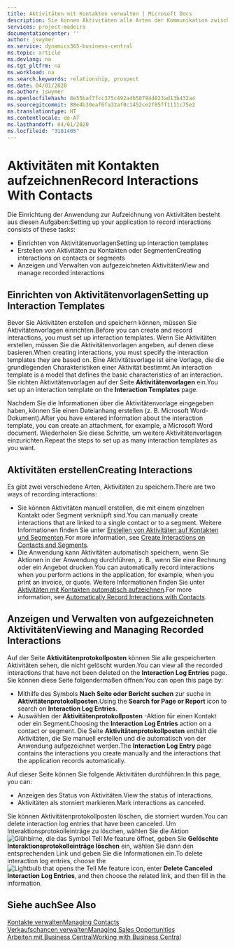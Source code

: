 ```yaml
---
title: Aktivitäten mit Kontakten verwalten | Microsoft Docs
description: Sie können Aktivitäten alle Arten der Kommunikation zwischen Ihrem Unternehmen und Ihren Kontakten aufzeichnen, uum Beispiel Briefe, Fax, E-Mail, Telefon, Besprechungen usw.
services: project-madeira
documentationcenter: ''
author: jswymer
ms.service: dynamics365-business-central
ms.topic: article
ms.devlang: na
ms.tgt_pltfrm: na
ms.workload: na
ms.search.keywords: relationship, prospect
ms.date: 04/01/2020
ms.author: jswymer
ms.openlocfilehash: 8e55baf7fcc375c492a4b50794d823ad13b432a4
ms.sourcegitcommit: 88e4b30eaf6fa32af0c1452ce2f85ff1111c75e2
ms.translationtype: HT
ms.contentlocale: de-AT
ms.lasthandoff: 04/01/2020
ms.locfileid: "3181405"
---
```

# <a name="record-interactions-with-contacts"></a><span data-ttu-id="16782-103">Aktivitäten mit Kontakten aufzeichnen</span><span class="sxs-lookup"><span data-stu-id="16782-103">Record Interactions With Contacts</span></span>
<span data-ttu-id="16782-104">Die Einrichtung der Anwendung zur Aufzeichnung von Aktivitäten besteht aus diesen Aufgaben:</span><span class="sxs-lookup"><span data-stu-id="16782-104">Setting up your application to record interactions consists of these tasks:</span></span>

* <span data-ttu-id="16782-105">Einrichten von Aktivitätenvorlagen</span><span class="sxs-lookup"><span data-stu-id="16782-105">Setting up interaction templates</span></span>  
* <span data-ttu-id="16782-106">Erstellen von Aktivitäten zu Kontakten oder Segmenten</span><span class="sxs-lookup"><span data-stu-id="16782-106">Creating interactions on contacts or segments</span></span>  
* <span data-ttu-id="16782-107">Anzeigen und Verwalten von aufgezeichneten Aktivitäten</span><span class="sxs-lookup"><span data-stu-id="16782-107">View and manage recorded interactions</span></span>  

##  <a name="setting-up-interaction-templates"></a><span data-ttu-id="16782-108">Einrichten von Aktivitätenvorlagen</span><span class="sxs-lookup"><span data-stu-id="16782-108">Setting up Interaction Templates</span></span>
<span data-ttu-id="16782-109">Bevor Sie Aktivitäten erstellen und speichern können, müssen Sie Aktivitätenvorlagen einrichten.</span><span class="sxs-lookup"><span data-stu-id="16782-109">Before you can create and record interactions, you must set up interaction templates.</span></span> <span data-ttu-id="16782-110">Wenn Sie Aktivitäten erstellen, müssen Sie die Aktivitätenvorlagen angeben, auf denen diese basieren.</span><span class="sxs-lookup"><span data-stu-id="16782-110">When creating interactions, you must specify the interaction templates they are based on.</span></span> <span data-ttu-id="16782-111">Eine Aktivitätsvorlage ist eine Vorlage, die die grundlegenden Charakteristiken einer Aktivität bestimmt.</span><span class="sxs-lookup"><span data-stu-id="16782-111">An interaction template is a model that defines the basic characteristics of an interaction.</span></span>
<span data-ttu-id="16782-112">Sie richten Aktivitätenvorlagen auf der Seite **Aktivitätenvorlagen** ein.</span><span class="sxs-lookup"><span data-stu-id="16782-112">You set up an interaction template on the **Interaction Templates** page.</span></span>

<span data-ttu-id="16782-113">Nachdem Sie die Informationen über die Aktivitätenvorlage eingegeben haben, können Sie einen Dateianhang erstellen (z. B. Microsoft Word-Dokument).</span><span class="sxs-lookup"><span data-stu-id="16782-113">After you have entered information about the interaction template, you can create an attachment, for example, a Microsoft Word document.</span></span> <span data-ttu-id="16782-114">Wiederholen Sie diese Schritte, um weitere Aktivitätenvorlagen einzurichten.</span><span class="sxs-lookup"><span data-stu-id="16782-114">Repeat the steps to set up as many interaction templates as you want.</span></span>  

## <a name="creating-interactions"></a><span data-ttu-id="16782-115">Aktivitäten erstellen</span><span class="sxs-lookup"><span data-stu-id="16782-115">Creating Interactions</span></span>
<span data-ttu-id="16782-116">Es gibt zwei verschiedene Arten, Aktivitäten zu speichern.</span><span class="sxs-lookup"><span data-stu-id="16782-116">There are two ways of recording interactions:</span></span>

* <span data-ttu-id="16782-117">Sie können Aktivitäten manuell erstellen, die mit einem einzelnen Kontakt oder Segment verknüpft sind.</span><span class="sxs-lookup"><span data-stu-id="16782-117">You can manually create interactions that are linked to a single contact or to a segment.</span></span> <span data-ttu-id="16782-118">Weitere Informationen finden Sie unter [Erstellen von Aktivitäten auf Kontakten und Segmenten](marketing-how-create-interactions.md).</span><span class="sxs-lookup"><span data-stu-id="16782-118">For more information, see [Create Interactions on Contacts and Segments](marketing-how-create-interactions.md).</span></span>  
* <span data-ttu-id="16782-119">Die Anwendung kann Aktivitäten automatisch speichern, wenn Sie Aktionen in der Anwendung durchführen, z. B., wenn Sie eine Rechnung oder ein Angebot drucken.</span><span class="sxs-lookup"><span data-stu-id="16782-119">You can automatically record interactions when you perform actions in the application, for example, when you print an invoice, or quote.</span></span> <span data-ttu-id="16782-120">Weitere Informationen finden Sie unter [Aktivitäten mit Kontakten automatisch aufzeichnen](marketing-auto-record-interactions.md).</span><span class="sxs-lookup"><span data-stu-id="16782-120">For more information, see [Automatically Record Interactions with Contacts](marketing-auto-record-interactions.md).</span></span>

## <a name="viewing-and-managing-recorded-interactions"></a><span data-ttu-id="16782-121">Anzeigen und Verwalten von aufgezeichneten Aktivitäten</span><span class="sxs-lookup"><span data-stu-id="16782-121">Viewing and Managing Recorded Interactions</span></span>
<span data-ttu-id="16782-122">Auf der Seite **Aktivitätenprotokollposten** können Sie alle gespeicherten Aktivitäten sehen, die nicht gelöscht wurden.</span><span class="sxs-lookup"><span data-stu-id="16782-122">You can view all the recorded interactions that have not been deleted on the **Interaction Log Entries** page.</span></span> <span data-ttu-id="16782-123">Sie können diese Seite folgendermaßen öffnen:</span><span class="sxs-lookup"><span data-stu-id="16782-123">You can open this page by:</span></span>

* <span data-ttu-id="16782-124">Mithilfe des Symbols **Nach Seite oder Bericht suchen** zur suche in **Aktivitätenprotokollposten**.</span><span class="sxs-lookup"><span data-stu-id="16782-124">Using the **Search for Page or Report** icon to search on **Interaction Log Entries**.</span></span>
* <span data-ttu-id="16782-125">Auswählen der **Aktivitätenprotokollposten** -Aktion für einen Kontakt oder ein Segment.</span><span class="sxs-lookup"><span data-stu-id="16782-125">Choosing the **Interaction Log Entries** action on a contact or segment.</span></span>
  <span data-ttu-id="16782-126">Die Seite **Aktivitätenprotokollposten** enthält die Aktivitäten, die Sie manuell erstellen und die automatisch von der Anwendung aufgezeichnet werden.</span><span class="sxs-lookup"><span data-stu-id="16782-126">The **Interaction Log Entry** page contains the interactions you create manually and the interactions that the application records automatically.</span></span>

<span data-ttu-id="16782-127">Auf dieser Seite können Sie folgende Aktivitäten durchführen:</span><span class="sxs-lookup"><span data-stu-id="16782-127">In this page, you can:</span></span>

* <span data-ttu-id="16782-128">Anzeigen des Status von Aktivitäten.</span><span class="sxs-lookup"><span data-stu-id="16782-128">View the status of interactions.</span></span>
* <span data-ttu-id="16782-129">Aktivitäten als storniert markieren.</span><span class="sxs-lookup"><span data-stu-id="16782-129">Mark interactions as canceled.</span></span>

<span data-ttu-id="16782-130">Sie können Aktivitätenprotokollposten löschen, die storniert wurden.</span><span class="sxs-lookup"><span data-stu-id="16782-130">You can delete interaction log entries that have been canceled.</span></span> <span data-ttu-id="16782-131">Um Interaktionsprotokolleinträge zu löschen, wählen Sie die Aktion ![Glühbirne, die das Symbol Tell Me feature](media/ui-search/search_small.png "Tell Me-Funktion") öffnet, geben Sie **Gelöschte Interaktionsprotokolleinträge löschen** ein, wählen Sie dann den entsprechenden Link und geben Sie die Informationen ein.</span><span class="sxs-lookup"><span data-stu-id="16782-131">To delete interaction log entries, choose the ![Lightbulb that opens the Tell Me feature](media/ui-search/search_small.png "Tell me what you want to do") icon, enter **Delete Canceled Interaction Log Entries**, and then choose the related link, and then fill in the information.</span></span>

## <a name="see-also"></a><span data-ttu-id="16782-132">Siehe auch</span><span class="sxs-lookup"><span data-stu-id="16782-132">See Also</span></span>
[<span data-ttu-id="16782-133">Kontakte verwalten</span><span class="sxs-lookup"><span data-stu-id="16782-133">Managing Contacts</span></span>](marketing-contacts.md)  
[<span data-ttu-id="16782-134">Verkaufschancen verwalten</span><span class="sxs-lookup"><span data-stu-id="16782-134">Managing Sales Opportunities</span></span>](marketing-manage-sales-opportunities.md)  
[<span data-ttu-id="16782-135">Arbeiten mit  Business Central</span><span class="sxs-lookup"><span data-stu-id="16782-135">Working with Business Central</span></span>](ui-work-product.md)  
